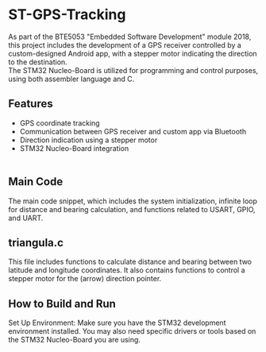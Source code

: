 # ST-GPS-Tracking
As part of the BTE5053 "Embedded Software Development" module 2018, this project includes the development of a GPS receiver controlled by a custom-designed Android app, with a stepper motor indicating the direction to the destination. <br> 
The STM32 Nucleo-Board is utilized for programming and control purposes, using both assembler language and C. <br>

## Features
- GPS coordinate tracking
- Communication between GPS receiver and custom app via Bluetooth
- Direction indication using a stepper motor
- STM32 Nucleo-Board integration
  <br><br>
## Main Code
The main code snippet, which includes the system initialization, infinite loop for distance and bearing calculation, and functions related to USART, GPIO, and UART. <br>

## triangula.c
This file includes functions to calculate distance and bearing between two latitude and longitude coordinates. It also contains functions to control a stepper motor for the (arrow) direction pointer.<br>

## How to Build and Run
Set Up Environment: Make sure you have the STM32 development environment installed. You may also need specific drivers or tools based on the STM32 Nucleo-Board you are using.<br>
